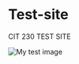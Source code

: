 # Test-site
CIT 230 TEST SITE
<!DOCTYPE html>
<html>

  <head>
    <meta charset="utf-8">
    <title>My test page</title>
  </head>
  
  <body>
    <img src="images/Color-Picker-image" alt="My test image">
  </body>
  
</html>
